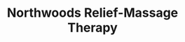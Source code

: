 ---
title: "Northwoods Relief-Massage Therapy"
url: /rice-lake/northwoods-relief-massage-therapy/
shop: Massage
---
